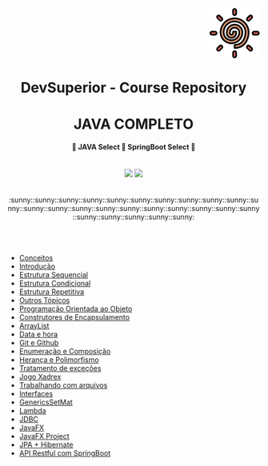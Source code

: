 <div align="right"><img src="https://github.com/lipollis/Imagens-Git/blob/main/sun.png" /></div>
<h1 align="center"> DevSuperior - Course Repository </h1>
<h1 align="center"> JAVA COMPLETO </h1>

<h4 align="center"> 
	🚀  JAVA Select  🚀  SpringBoot Select  🚀
</h4>
<br>

<div align="center">
  <img src="https://cdn.jsdelivr.net/gh/devicons/devicon/icons/java/java-original-wordmark.svg" width="70px"/>
  <img src="https://cdn.jsdelivr.net/gh/devicons/devicon/icons/spring/spring-original-wordmark.svg" width="70px" />


  <br>
  <br>
</div>


<br>
<div align="center">:sunny::sunny::sunny::sunny::sunny::sunny::sunny::sunny::sunny::sunny::sunny::sunny::sunny::sunny::sunny::sunny::sunny::sunny::sunny::sunny::sunny::sunny::sunny::sunny::sunny::sunny:</div>
<br>
<br>

<div align="center">

</div>
<br>

- [Conceitos](https://github.com/lipollis/DevSuperior_JAVA/tree/main/02_Conceitos)
- [Introdução](https://github.com/lipollis/DevSuperior_JAVA/tree/main/03_Intro)
- [Estrutura Sequencial](https://github.com/lipollis/DevSuperior_JAVA/tree/main/04_EstruturaSequencial)
- [Estrutura Condicional](https://github.com/lipollis/DevSuperior_JAVA/tree/main/05_EstruturaCondicional)
- [Estrutura Repetitiva](https://github.com/lipollis/DevSuperior_JAVA/tree/main/06_EstruturaRepetitiva)
- [Outros Tópicos](https://github.com/lipollis/DevSuperior_JAVA/tree/main/07_Outros%20t%C3%B3picos)
- [Programação Orientada ao Objeto](https://github.com/lipollis/DevSuperior_JAVA/tree/main/08_POO)
- [Construtores de Encapsulamento](https://github.com/lipollis/DevSuperior_JAVA/tree/main/09_ConstrutoresEncapsulamento)
- [ArrayList](https://github.com/lipollis/DevSuperior_JAVA/tree/main/10_ArraysList)
- [Data e hora](https://github.com/lipollis/DevSuperior_JAVA/tree/main/11_Data-hora)
- [Git e Github](https://github.com/lipollis/DevSuperior_JAVA/tree/main/12_Git%20e%20Github)
- [Enumeração e Composição](https://github.com/lipollis/DevSuperior_JAVA/tree/main/13_Enumera%C3%A7%C3%B5es%20e%20composi%C3%A7%C3%A3o)
- [Herança e Polimorfismo](https://github.com/lipollis/DevSuperior_JAVA/tree/main/14_Heran%C3%A7a%20e%20polimorfismo)
- [Tratamento de exceções](https://github.com/lipollis/DevSuperior_JAVA/tree/main/15_Tratamento%20de%20exce%C3%A7%C3%B5es)
- [Jogo Xadrex](https://github.com/lipollis/DevSuperior_JAVA/tree/main/16_Chess)
- [Trabalhando com arquivos](https://github.com/lipollis/DevSuperior_JAVA/tree/main/17_Trabalhando%20com%20arquivos)
- [Interfaces](https://github.com/lipollis/DevSuperior_JAVA/tree/main/18_Interfaces)
- [GenericsSetMat](https://github.com/lipollis/DevSuperior_JAVA/tree/main/19_GenericsSetMat)
- [Lambda](https://github.com/lipollis/DevSuperior_JAVA/tree/main/20_Lambda)
- [JDBC](https://github.com/lipollis/DevSuperior_JAVA/tree/main/21_JDBC)
- [JavaFX](https://github.com/lipollis/DevSuperior_JAVA/tree/main/22_JavaFX)
- [JavaFX Project](https://github.com/lipollis/DevSuperior_JAVA/tree/main/23_Projeto%20JavaFX)
- [JPA + Hibernate](https://github.com/lipollis/DevSuperior_JAVA/tree/main/24_JPA%2BHibernate)
- [API Restful com SpringBoot]()

